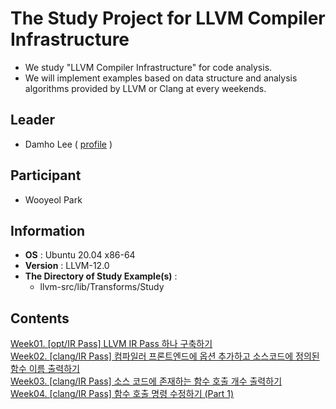 # The Study Project for LLVM Compiler Infrastructure

* We study "LLVM Compiler Infrastructure" for code analysis.
* We will implement examples based on data structure and analysis algorithms provided by LLVM or Clang at every weekends.

## **Leader**
- Damho Lee ( [profile](https://github.com/damho1104) )

## **Participant**
- Wooyeol Park

## **Information**
* **OS** : Ubuntu 20.04 x86-64
* **Version** : LLVM-12.0
* **The Directory of Study Example(s)** :
    * llvm-src/lib/Transforms/Study
   
## **Contents**

[Week01. [opt/IR Pass] LLVM IR Pass 하나 구축하기](./example/week01.md)  
[Week02. [clang/IR Pass] 컴파일러 프론트엔드에 옵션 추가하고 소스코드에 정의된 함수 이름 출력하기](./example/week02.md)  
[Week03. [clang/IR Pass] 소스 코드에 존재하는 함수 호출 개수 출력하기](./example/week03.md)  
[Week04. [clang/IR Pass] 함수 호출 명령 수정하기 (Part 1)](./example/week04.md)  
